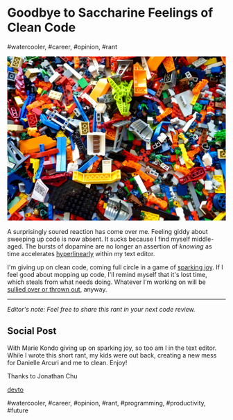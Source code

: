 # Goodbye to Saccharine Feelings of Clean Code
#watercooler, #career, #opinion, #rant

![Photo by Rick Mason on Unsplash](images/65-01.jpeg)

A surprisingly soured reaction has come over me. Feeling giddy about sweeping up code is now absent. It sucks because I find myself middle-aged. The bursts of dopamine are no longer an assertion of *knowing* as time accelerates [hyperlinearly](https://twitter.com/paulg/status/1619480259556179968) within my text editor.

I'm giving up on clean code, coming full circle in a game of [sparking joy](https://www.dailymail.co.uk/news/article-11687263/Marie-Kondo-says-shes-kind-given-tidying-having-three-kids.html). If I feel good about mopping up code, I'll remind myself that it's lost time, which steals from what needs doing. Whatever I'm working on will be [sullied over or thrown out](https://xkcd.com/2730/), anyway.

---

*Editor's note: Feel free to share this rant in your next code review.*

## Social Post

With Marie Kondo giving up on sparking joy, so too am I in the text editor. While I wrote this short rant, my kids were out back, creating a new mess for Danielle Arcuri and me to clean. Enjoy!

Thanks to Jonathan Chu

[devto](https://dev.to/solidi/goodbye-to-saccharine-feelings-of-clean-code-15o4)

#watercooler, #career, #opinion, #rant, #programming, #productivity, #future
